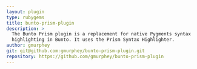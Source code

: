 ```yaml
---
layout: plugin
type: rubygems
title: bunto-prism-plugin
description: >
  The Bunto Prism plugin is a replacement for native Pygments syntax
  highlighting in Bunto. It uses the Prism Syntax Highlighter.
author: gmurphey
git: git@github.com:gmurphey/bunto-prism-plugin.git
repository: https://github.com/gmurphey/bunto-prism-plugin
---
```


